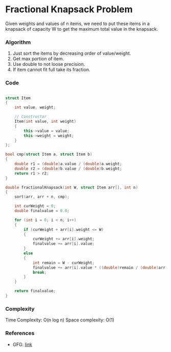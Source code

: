 # Fractional Knapsack Problem

Given weights and values of n items, we need to put these items in a knapsack of capacity W to get the maximum total value in the knapsack.

### Algorithm
1. Just sort the items by decreasing order of value/weight.
2. Get max portion of item.
3. Use double to not loose precision.
4. If item cannot fit full take its fraction.

### Code

```cpp

struct Item
{
    int value, weight;

    // Constructor
    Item(int value, int weight)
    {
        this->value = value;
        this->weight = weight;
    }
};

bool cmp(struct Item a, struct Item b)
{
    double r1 = (double)a.value / (double)a.weight;
    double r2 = (double)b.value / (double)b.weight;
    return r1 > r2;
}

double fractionalKnapsack(int W, struct Item arr[], int n)
{
    sort(arr, arr + n, cmp);

    int curWeight = 0;
    double finalvalue = 0.0;

    for (int i = 0; i < n; i++)
    {
        if (curWeight + arr[i].weight <= W)
        {
            curWeight += arr[i].weight;
            finalvalue += arr[i].value;
        }
        else
        {
            int remain = W - curWeight;
            finalvalue += arr[i].value * ((double)remain / (double)arr[i].weight);
            break;
        }
    }

    return finalvalue;
}
```
### Complexity
Time Complexity: O(n log n)
Space complexity: O(1)

### References
- GFG: [link](https://www.geeksforgeeks.org/fractional-knapsack-problem/)